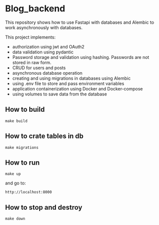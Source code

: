 # Blog_backend

This repository shows how to use Fastapi with databases and Alembic to work asynchronously with databases.

This project implements:
 - authorization using jwt and OAuth2
 - data validation using pydantic
 - Password storage and validation using hashing. Passwords are not stored in raw form.
 - CRUD for users and posts
 - asynchronous database operation
 - creating and using migrations in databases using Alembic
 - using .env file to store and pass environment variables
 - application containerization using Docker and Docker-compose
 - using volumes to save data from the database


## How to build

	make build

## How to crate tables in db

	make migrations

## How to run

	make up

and go to:

    http://localhost:8000

## How to stop and destroy

	make down